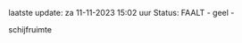 laatste update: 
za 11-11-2023 15:02   uur 
Status: FAALT - geel - 
<div class="service Y">schijfruimte</div>